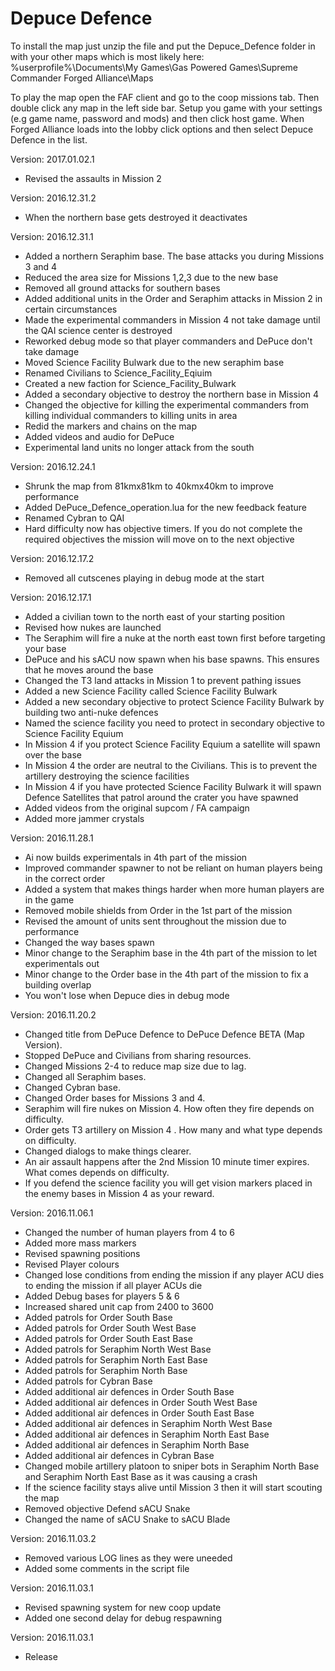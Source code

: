 # Depuce Defence

To install the map just unzip the file and put the Depuce_Defence folder in with your other maps which is most likely here: %userprofile%\Documents\My Games\Gas Powered Games\Supreme Commander Forged Alliance\Maps

To play the map open the FAF client and go to the coop missions tab. Then double click any map in the left side bar. Setup you game with your settings (e.g game name, password and mods) and then click host game. When Forged Alliance loads into the lobby click options and then select Depuce Defence in the list.

Version: 2017.01.02.1
- Revised the assaults in Mission 2

Version: 2016.12.31.2
- When the northern base gets destroyed it deactivates

Version: 2016.12.31.1
- Added a northern Seraphim base. The base attacks you during Missions 3 and 4
- Reduced the area size for Missions 1,2,3 due to the new base
- Removed all ground attacks for southern bases
- Added additional units in the Order and Seraphim attacks in Mission 2 in certain circumstances
- Made the experimental commanders in Mission 4 not take damage until the QAI science center is destroyed
- Reworked debug mode so that player commanders and DePuce don't take damage
- Moved Science Facility Bulwark due to the new seraphim base
- Renamed Civilians to Science_Facility_Eqiuim
- Created a new faction for Science_Facility_Bulwark
- Added a secondary objective to destroy the northern base in Mission 4
- Changed the objective for killing the experimental commanders from killing individual commanders to killing units in area
- Redid the markers and chains on the map
- Added videos and audio for DePuce
- Experimental land units no longer attack from the south

Version: 2016.12.24.1
- Shrunk the map from 81kmx81km to 40kmx40km to improve performance
- Added DePuce_Defence_operation.lua for the new feedback feature
- Renamed Cybran to QAI
- Hard difficulty now has objective timers. If you do not complete the required objectives the mission will move on to the next objective

Version: 2016.12.17.2

- Removed all cutscenes playing in debug mode at the start


Version: 2016.12.17.1

- Added a civilian town to the north east of your starting position
- Revised how nukes are launched
- The Seraphim will fire a nuke at the north east town first before targeting your base
- DePuce and his sACU now spawn when his base spawns. This ensures that he moves around the base
- Changed the T3 land attacks in Mission 1 to prevent pathing issues
- Added a new Science Facility called Science Facility Bulwark
- Added a new secondary objective to protect Science Facility Bulwark by building two anti-nuke defences
- Named the science facility you need to protect in secondary objective to Science Facility Equium
- In Mission 4 if you protect Science Facility Equium a satellite will spawn over the base
- In Mission 4 the order are neutral to the Civilians. This is to prevent the artillery destroying the science facilities
- In Mission 4 if you have protected Science Facility Bulwark it will spawn Defence Satellites that patrol around the crater you have spawned
- Added videos from the original supcom / FA campaign
- Added more jammer crystals


Version: 2016.11.28.1

- Ai now builds experimentals in 4th part of the mission
- Improved commander spawner to not be reliant on human players being in the correct order
- Added a system that makes things harder when more human players are in the game
- Removed mobile shields from Order in the 1st part of the mission
- Revised the amount of units sent throughout the mission due to performance
- Changed the way bases spawn
- Minor change to the Seraphim base in the 4th part of the mission to let experimentals out
- Minor change to the Order base in the 4th part of the mission to fix a building overlap
- You won't lose when Depuce dies in debug mode

Version: 2016.11.20.2

- Changed title from DePuce Defence to DePuce Defence BETA (Map Version).
- Stopped DePuce and Civilians from sharing resources.
- Changed Missions 2-4 to reduce map size due to lag.
- Changed all Seraphim bases.
- Changed Cybran base.
- Changed Order bases for Missions 3 and 4.
- Seraphim will fire nukes on Mission 4. How often they fire depends on difficulty.
- Order gets T3 artillery on Mission 4 . How many and what type depends on difficulty.
- Changed dialogs to make things clearer.
- An air assault happens after the 2nd Mission 10 minute timer expires. What comes depends on difficulty.
- If you defend the science facility you will get vision markers placed in the enemy bases in Mission 4 as your reward.


Version: 2016.11.06.1

- Changed the number of human players from 4 to 6
- Added more mass markers
- Revised spawning positions
- Revised Player colours
- Changed lose conditions from ending the mission if any player ACU dies to ending the mission if all player ACUs die
- Added Debug bases for players 5 & 6
- Increased shared unit cap from 2400 to 3600
- Added patrols for Order South Base
- Added patrols for Order South West Base
- Added patrols for Order South East Base
- Added patrols for Seraphim North West Base
- Added patrols for Seraphim North East Base
- Added patrols for Seraphim North Base
- Added patrols for Cybran Base
- Added additional air defences in Order South Base
- Added additional air defences in Order South West Base
- Added additional air defences in Order South East Base
- Added additional air defences in Seraphim North West Base
- Added additional air defences in Seraphim North East Base
- Added additional air defences in Seraphim North Base
- Added additional air defences in Cybran Base
- Changed mobile artillery platoon to sniper bots in Seraphim North Base and Seraphim North East Base as it was causing a crash
- If the science facility stays alive until Mission 3 then it will start scouting the map
- Removed objective Defend sACU Snake
- Changed the name of sACU Snake to sACU Blade

Version: 2016.11.03.2

- Removed various LOG lines as they were uneeded
- Added some comments in the script file

Version: 2016.11.03.1

- Revised spawning system for new coop update
- Added one second delay for debug respawning

Version: 2016.11.03.1

- Release